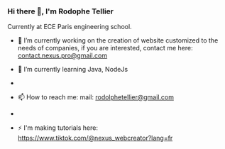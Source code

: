 ### Hi there 👋, I'm Rodophe Tellier

Currently at ECE Paris engineering school.

- 🔭 I’m currently working on the creation of website customized to the needs of companies, if you are interested, contact me here: contact.nexus.pro@gmail.com

- 🌱 I’m currently learning Java, NodeJs
- 
- 📫 How to reach me: mail: rodolphetellier@gmail.com
- 
- ⚡ I'm making tutorials here: https://www.tiktok.com/@nexus_webcreator?lang=fr 

<!--
**Rh0dde/Rh0dde** is a ✨ _special_ ✨ repository because its `README.md` (this file) appears on your GitHub profile.

Here are some ideas to get you started:

- 🔭 I’m currently working on ...
- 🌱 I’m currently learning ...
- 👯 I’m looking to collaborate on ...
- 🤔 I’m looking for help with ...
- 💬 Ask me about ...
- 📫 How to reach me: ...
- 😄 Pronouns: ...
- ⚡ Fun fact: ...
-->
